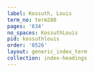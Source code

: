 ```yaml
---
label: Kossuth, Louis
term_no: term288
pages: '634'
no_spaces: KossuthLouis
pid: kossuthlouis
order: '0526'
layout: generic_index_term
collection: index-headings
---
```

